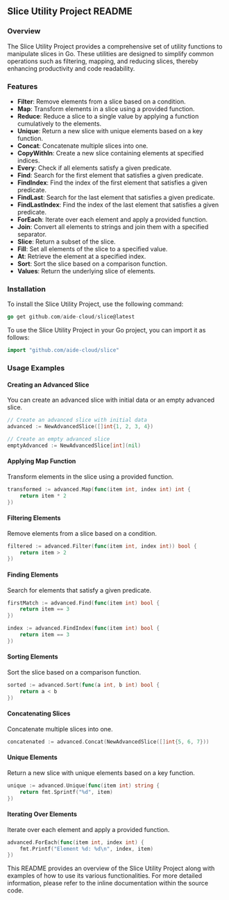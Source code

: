 ## Slice Utility Project README

### Overview
The Slice Utility Project provides a comprehensive set of utility functions to manipulate slices in Go. These utilities are designed to simplify common operations such as filtering, mapping, and reducing slices, thereby enhancing productivity and code readability.

### Features
- **Filter**: Remove elements from a slice based on a condition.
- **Map**: Transform elements in a slice using a provided function.
- **Reduce**: Reduce a slice to a single value by applying a function cumulatively to the elements.
- **Unique**: Return a new slice with unique elements based on a key function.
- **Concat**: Concatenate multiple slices into one.
- **CopyWithIn**: Create a new slice containing elements at specified indices.
- **Every**: Check if all elements satisfy a given predicate.
- **Find**: Search for the first element that satisfies a given predicate.
- **FindIndex**: Find the index of the first element that satisfies a given predicate.
- **FindLast**: Search for the last element that satisfies a given predicate.
- **FindLastIndex**: Find the index of the last element that satisfies a given predicate.
- **ForEach**: Iterate over each element and apply a provided function.
- **Join**: Convert all elements to strings and join them with a specified separator.
- **Slice**: Return a subset of the slice.
- **Fill**: Set all elements of the slice to a specified value.
- **At**: Retrieve the element at a specified index.
- **Sort**: Sort the slice based on a comparison function.
- **Values**: Return the underlying slice of elements.

### Installation

To install the Slice Utility Project, use the following command:

```go
go get github.com/aide-cloud/slice@latest
```

To use the Slice Utility Project in your Go project, you can import it as follows:

```go
import "github.com/aide-cloud/slice"
```

### Usage Examples

#### Creating an Advanced Slice
You can create an advanced slice with initial data or an empty advanced slice.

```go
// Create an advanced slice with initial data
advanced := NewAdvancedSlice([]int{1, 2, 3, 4})

// Create an empty advanced slice
emptyAdvanced := NewAdvancedSlice[int](nil)
```


#### Applying Map Function
Transform elements in the slice using a provided function.

```go
transformed := advanced.Map(func(item int, index int) int {
    return item * 2
})
```


#### Filtering Elements
Remove elements from a slice based on a condition.

```go
filtered := advanced.Filter(func(item int, index int)) bool {
    return item > 2
})
```


#### Finding Elements
Search for elements that satisfy a given predicate.

```go
firstMatch := advanced.Find(func(item int) bool {
    return item == 3
})

index := advanced.FindIndex(func(item int) bool {
    return item == 3
})
```


#### Sorting Elements
Sort the slice based on a comparison function.

```go
sorted := advanced.Sort(func(a int, b int) bool {
    return a < b
})
```


#### Concatenating Slices
Concatenate multiple slices into one.

```go
concatenated := advanced.Concat(NewAdvancedSlice([]int{5, 6, 7}))
```


#### Unique Elements
Return a new slice with unique elements based on a key function.

```go
unique := advanced.Unique(func(item int) string {
    return fmt.Sprintf("%d", item)
})
```


#### Iterating Over Elements
Iterate over each element and apply a provided function.

```go
advanced.ForEach(func(item int, index int) {
    fmt.Printf("Element %d: %d\n", index, item)
})
```


This README provides an overview of the Slice Utility Project along with examples of how to use its various functionalities. For more detailed information, please refer to the inline documentation within the source code.